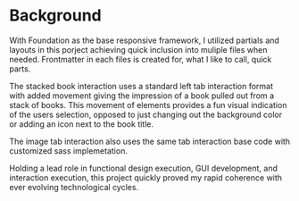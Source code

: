 <h1>Background</h1>

<p>With Foundation as the base responsive framework, I utilized partials and layouts in this porject achieving quick inclusion into muliple files when needed. Frontmatter in each files is created for, what I like to call, quick parts.</p>
<p>The stacked book interaction uses a standard left tab interaction format with added movement giving the impression of a book pulled out from a stack of books. This movement of elements provides a fun visual indication of the users selection, opposed to just changing out the background color or adding an icon next to the book title.</p>
<p>The image tab interaction also uses the same tab interaction base code with customized sass implemetation.</p>
<p>Holding a lead role in functional design execution, GUI development, and interaction execution, this project quickly proved my rapid coherence with ever evolving technological cycles.</p>
